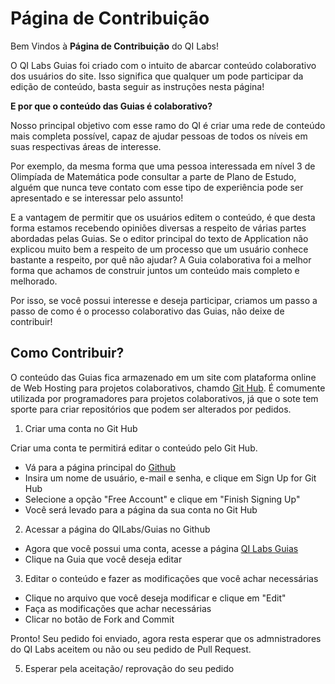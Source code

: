 # Página de Contribuição

<!--

O que é o Github? 
Pra que ele serve, e como usar pro QI.
Explicar que as guias são colaborativas!

(passo a passo com descrição e imagem)

1. Criar uma conta no Github

2. Acessar a página do QILabs/Guias no Github

3. Editar o conteúdo e fazer as modificações que você achar necessárias

4. Clicar no botão de Fork and Commit

5. Esperar pela aceitação/ reprovação do seu pedido

-->


Bem Vindos à **Página de Contribuição** do QI Labs!

O QI Labs Guias foi criado com o intuito de abarcar conteúdo colaborativo dos usuários do site. Isso significa que qualquer um pode participar da edição de conteúdo, basta seguir as instruções nesta página!

**E por que o conteúdo das Guias é colaborativo?**

Nosso principal objetivo com esse ramo do QI é criar uma rede de conteúdo mais completa possível, capaz de ajudar pessoas de todos os níveis em suas respectivas áreas de interesse. 

Por exemplo, da mesma forma que uma pessoa interessada em nível 3 de Olimpíada de Matemática pode consultar a parte de Plano de Estudo, alguém que nunca teve contato com esse tipo de experiência pode ser apresentado e se interessar pelo assunto!

E a vantagem de permitir que os usuários editem o conteúdo, é que desta forma estamos recebendo opiniões diversas a respeito de várias partes abordadas pelas Guias. Se o editor principal do texto de Application não explicou muito bem a respeito de um processo que um usuário conhece bastante a respeito, por quê não ajudar? A Guia colaborativa foi a melhor forma que achamos de construir juntos um conteúdo mais completo e melhorado.

Por isso, se você possui interesse e deseja participar, criamos um passo a passo de como é o processo colaborativo das Guias, não deixe de contribuir!

## Como Contribuir?

O conteúdo das Guias fica armazenado em um site com plataforma online de Web Hosting para projetos colaborativos, chamdo [Git Hub](github.com). É comumente utilizada por programadores para projetos colaborativos, já que o sote tem sporte para criar repositórios que podem ser alterados por pedidos. 

1. Criar uma conta no Git Hub

Criar uma conta te permitirá editar o conteúdo pelo Git Hub.

- Vá para a página principal do [Github](https://github.com/)
- Insira um nome de usuário, e-mail e senha, e clique em Sign Up for Git Hub
- Selecione a opção "Free Account" e clique em "Finish Signing Up"
- Você será levado para a página da sua conta no Git Hub

2. Acessar a página do QILabs/Guias no Github

- Agora que você possui uma conta, acesse a página [QI Labs Guias](https://github.com/QI-Labs/guias)
- Clique na Guia que você deseja editar

3. Editar o conteúdo e fazer as modificações que você achar necessárias

- Clique no arquivo que você deseja modificar e clique em "Edit"
- Faça as modificações que achar necessárias
- Clicar no botão de Fork and Commit

Pronto! Seu pedido foi enviado, agora resta esperar que os admnistradores do QI Labs aceitem ou não ou seu pedido de Pull Request.

5. Esperar pela aceitação/ reprovação do seu pedido
